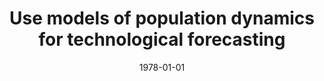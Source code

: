 ---
# Documentation: https://wowchemy.com/docs/managing-content/

title: Use models of population dynamics for technological forecasting
subtitle: ''
summary: ''
authors:
- kwasnicka
tags: []
categories: []
date: '1978-01-01'
lastmod: 2022-10-07T04:58:34Z
featured: false
draft: false

# Featured image
# To use, add an image named `featured.jpg/png` to your page's folder.
# Focal points: Smart, Center, TopLeft, Top, TopRight, Left, Right, BottomLeft, Bottom, BottomRight.
image:
  caption: ''
  focal_point: ''
  preview_only: false

# Projects (optional).
#   Associate this post with one or more of your projects.
#   Simply enter your project's folder or file name without extension.
#   E.g. `projects = ["internal-project"]` references `content/project/deep-learning/index.md`.
#   Otherwise, set `projects = []`.
projects: []
publishDate: '2022-10-07T04:58:33.048306Z'
publication_types:
- '4'
abstract: ''
publication: ''
---